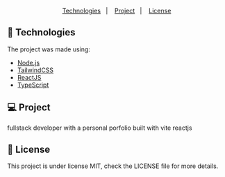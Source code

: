 <p align="center">
    <a href="#-technologies">Technologies</a>&nbsp;&nbsp;&nbsp;|&nbsp;&nbsp;&nbsp;
    <a href="#-project">Project</a>&nbsp;&nbsp;&nbsp;|&nbsp;&nbsp;&nbsp;
    <a href="#-license">License</a>
</p>

## 🚀 Technologies

The project was made using:

- [Node.js](https://nodejs.org/)
- [TailwindCSS](https://tailwindcss.com/)
- [ReactJS](https://react.dev/)
- [TypeScript](https://www.typescriptlang.org/)

## 💻 Project

fullstack developer with a personal porfolio built with vite reactjs

## 📖 License

This project is under license MIT, check the LICENSE file for more details.
